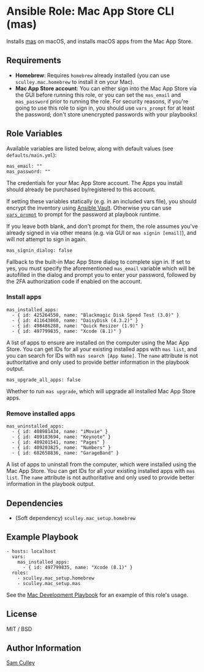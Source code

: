 # Ansible Role: Mac App Store CLI (mas)

Installs [mas](https://github.com/mas-cli/mas) on macOS, and installs macOS apps from the Mac App Store.

## Requirements

  - **Homebrew**: Requires `homebrew` already installed (you can use `sculley.mac.homebrew` to install it on your Mac).
  - **Mac App Store account**: You can either sign into the Mac App Store via the GUI before running this role, or you can set the `mas_email` and `mas_password` prior to running the role. For security reasons, if you're going to use this role to sign in, you should use `vars_prompt` for at least the password; don't store unencrypted passwords with your playbooks!

## Role Variables

Available variables are listed below, along with default values (see `defaults/main.yml`):

    mas_email: ""
    mas_password: ""

The credentials for your Mac App Store account. The Apps you install should already be purchased by/registered to this account.

If setting these variables statically (e.g. in an included vars file), you should encrypt the inventory using [Ansible Vault](http://docs.ansible.com/ansible/playbooks_vault.html). Otherwise you can use [`vars_prompt`](http://docs.ansible.com/ansible/playbooks_prompts.html) to prompt for the password at playbook runtime.

If you leave both blank, and don't prompt for them, the role assumes you've already signed in via other means (e.g. via GUI or `mas signin [email]`), and will not attempt to sign in again.

    mas_signin_dialog: false

Fallback to the built-in Mac App Store dialog to complete sign in. If set to yes, you must specify the aforementioned `mas_email` variable which will be autofilled in the dialog and prompt you to enter your password, followed by the 2FA authorization code if enabled on the account.

### Install apps

    mas_installed_apps:
      - { id: 425264550, name: "Blackmagic Disk Speed Test (3.0)" }
      - { id: 411643860, name: "DaisyDisk (4.3.2)" }
      - { id: 498486288, name: "Quick Resizer (1.9)" }
      - { id: 497799835, name: "Xcode (8.1)" }

A list of apps to ensure are installed on the computer using the Mac App Store. You can get IDs for all your existing installed apps with `mas list`, and you can search for IDs with `mas search [App Name]`. The `name` attribute is not authoritative and only used to provide better information in the playbook output.

    mas_upgrade_all_apps: false

Whether to run `mas upgrade`, which will upgrade all installed Mac App Store apps.

### Remove installed apps

    mas_uninstalled_apps:
      - { id: 408981434, name: "iMovie" }
      - { id: 409183694, name: "Keynote" }
      - { id: 409201541, name: "Pages" }
      - { id: 409203825, name: "Numbers" }
      - { id: 682658836, name: "GarageBand" }

A list of apps to uninstall from the computer, which were installed using the Mac App Store. You can get IDs for all your existing installed apps with `mas list`. The `name` attribute is not authoritative and only used to provide better information in the playbook output.

## Dependencies

  - (Soft dependency) `sculley.mac_setup.homebrew`

## Example Playbook

    - hosts: localhost
      vars:
        mas_installed_apps:
          - { id: 497799835, name: "Xcode (8.1)" }
      roles:
        - sculley.mac_setup.homebrew
        - sculley.mac_setup.mas

See the [Mac Development Playbook](https://github.com/sculley/ansible-mac-setup-playbook) for an example of this role's usage.

## License

MIT / BSD

## Author Information

[Sam Culley](https://www.samculley.co.uk)
